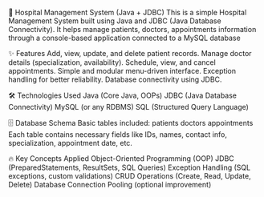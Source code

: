 🏥 Hospital Management System (Java + JDBC)
This is a simple Hospital Management System built using Java and JDBC (Java Database Connectivity).
It helps manage patients, doctors, appointments information through a console-based application connected to a MySQL database

✨ Features
Add, view, update, and delete patient records.
Manage doctor details (specialization, availability).
Schedule, view, and cancel appointments.
Simple and modular menu-driven interface.
Exception handling for better reliability.
Database connectivity using JDBC.

🛠️ Technologies Used
Java (Core Java, OOPs)
JDBC (Java Database Connectivity)
MySQL (or any RDBMS)
SQL (Structured Query Language)



🗄️ Database Schema
Basic tables included:
patients
doctors
appointments
Each table contains necessary fields like IDs, names, contact info, specialization, appointment date, etc.

🔥 Key Concepts Applied
Object-Oriented Programming (OOP)
JDBC (PreparedStatements, ResultSets, SQL Queries)
Exception Handling (SQL exceptions, custom validations)
CRUD Operations (Create, Read, Update, Delete)
Database Connection Pooling (optional improvement)
